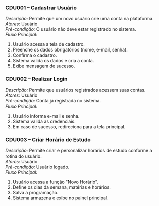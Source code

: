 ### CDU001 – Cadastrar Usuário
*Descrição:* Permite que um novo usuário crie uma conta na plataforma.  
*Atores:* Usuário  
*Pré-condição:* O usuário não deve estar registrado no sistema.  
*Fluxo Principal:*
1. Usuário acessa a tela de cadastro.
2. Preenche os dados obrigatórios (nome, e-mail, senha).
3. Confirma o cadastro.
4. Sistema valida os dados e cria a conta.
5. Exibe mensagem de sucesso.

### CDU002 – Realizar Login
*Descrição:* Permite que usuários registrados acessem suas contas.  
*Atores:* Usuário  
*Pré-condição:* Conta já registrada no sistema.  
*Fluxo Principal:*
1. Usuário informa e-mail e senha.
2. Sistema valida as credenciais.
3. Em caso de sucesso, redireciona para a tela principal.

### CDU003 – Criar Horário de Estudo
*Descrição:* Permite criar e personalizar horários de estudo conforme a rotina do usuário.  
*Atores:* Usuário  
*Pré-condição:* Usuário logado.  
*Fluxo Principal:*
1. Usuário acessa a função "Novo Horário".
2. Define os dias da semana, matérias e horários.
3. Salva a programação.
4. Sistema armazena e exibe no painel principal.
